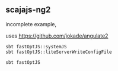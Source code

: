 scajajs-ng2
--------------

incomplete example, 

uses https://github.com/jokade/angulate2

```
sbt fastOptJS::systemJS
sbt fastOptJS::liteServerWriteConfigFile

sbt fastOptJS
```
